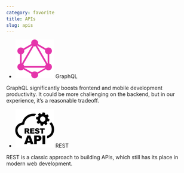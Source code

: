 ```yaml
---
category: favorite
title: APIs
slug: apis
---
```


- ![GraphQL](logos/graphql.svg) GraphQL

GraphQL significantly boosts frontend and mobile development productivity.
It could be more challenging on the backend, but in our experience, it’s a
reasonable tradeoff.
- ![REST](logos/rest.svg) REST

REST is a classic approach to building APIs, which still has its place in
modern web development.
